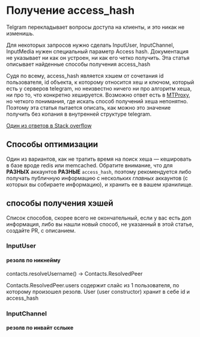 # Получение access_hash

Telgram перекладывает вопросы доступа на клиенты, и это никак не изменишь.

Для некоторых запросов нужно сделать InputUser, InputChannel, InputMedia нужен специальный параметр Access hash. Документация не указывает ни как он устроен, ни как его четко получить. Эта статья описывает найденные способы получения access_hash

Судя по всему, access_hash является хэшем от сочетания id пользователя, id объекта, к которому относится хеш и ключом, который есть у серверов telegram, но неизвестно ничего ни про алгоритм хеша, ни про то, что конкретно хешируется. Возможно ответ есть в [MTProxy](https://github.com/TelegramMessenger/MTProxy), но четкого понимания, где искать способ получений хеша непонятно. Поэтому эта статья пытается описать, как можно это значение получить без копания в внутренней структуре telegram.

[Один из ответов в Stack overflow](https://stackoverflow.com/questions/46736549/telegram-channel-how-to-get-access-hash)

## Способы оптимизации

Один из вариантов, как не тратить время на поиск хеша — кешировать в базе вроде redis или memcached. Обратите внимание, что для **РАЗНЫХ** аккаунтов **РАЗНЫЕ** `access_hash`, поэтому рекомендуется либо получать публичную информацию с нескольких _главных_ аккаунтов (с которых вы собираете информацию), и хранить ее в вашем хранилище.

## способы получения хэшей

Список способов, скорее всего не окончательный, если у вас есть доп информация, либо вы нашли новый способ, не указанный в этой статье, создайте PR, с описанием.

### InputUser

#### резолв по никнейму

contacts.resolveUsername() -> Contacts.ResolvedPeer

Contacts.ResolvedPeer.users содержит слайс из 1 пользователя, по которому произошел резолв. User (user constructor) хранит в себе id и access_hash

### InputChannel

#### резолв по инвайт сслыке